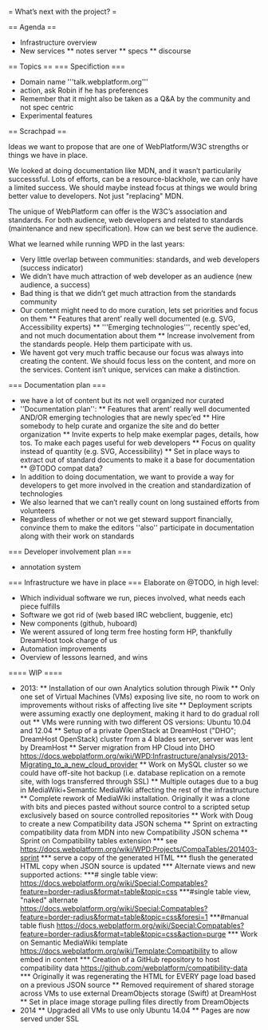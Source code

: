 = What’s next with the project? =

== Agenda ==
* Infrastructure overview
* New services
** notes server
** specs
** discourse

== Topics ==
=== Specifiction ===
* Domain name '''talk.webplatform.org'''
* action, ask Robin if he has preferences
* Remember that it might also be taken as a Q&A by the community and not spec centric
* Experimental features

== Scrachpad ==

Ideas we want to propose that are one of WebPlatform/W3C strengths or things we have in place.

We looked at doing documentation like MDN, and it wasn’t particularily successsful. Lots of efforts, can be a resource-blackhole, we can only have a limited success. We should maybe instead focus at things we would bring better value to developers. Not just "replacing" MDN. 

The unique of WebPlatform can offer is the W3C’s association and standards. For both audience, web developers and related to standards (maintenance and new specification). How can we best serve the audience.

What we learned while running WPD in the last years:
* Very little overlap between communities: standards, and web developers (success indicator)
* We didn’t have much attraction of web developer as an audience (new audience, a success)
* Bad thing is that we didn’t get much attraction from the standards community
* Our content might need to do more curation, lets set priorities and  focus on them
** Features that arent’ really well documented (e.g. SVG, Accessibility experts)
** '''Emerging technologies''', recently spec'ed, and not much documentation about them
** Increase involvement from the standards people. Help them participate with us.
* We havent got very much traffic because our focus was always into creating the content. We should focus less on the content, and more on the services.  Content isn’t unique, services can make a distinction.
 
=== Documentation plan ===
* we have a lot of content but its not well organized nor curated
* ''Documentation plan'':
** Features that arent’ really well documented AND/OR emerging technologies that are newly spec’ed
** Hire somebody to help curate and organize the site and do better organization
** Invite experts to help make exemplar pages, details, how tos. To make each pages useful for web developers
** Focus on quality instead of quantity (e.g. SVG, Accessibility)
** Set in place ways to extract out of standard documents to make it a base for documentation
** @TODO compat data? 
* In addition to doing documentation, we want to provide a way for developers to get more involved in the creation and standardization of technologies
* We also learned that we can’t really count on long sustained efforts from volunteers
* Regardless of whether or not we get steward support financially, convince them to make the editors ''also'' participate in documentation along with their work on standards


=== Developer involvement plan ===
* annotation system


=== Infrastructure we have in place ===
Elaborate on @TODO, in high level:
* Which individual software we run, pieces involved, what needs each piece fulfills
* Software we got rid of (web based IRC webclient, buggenie, etc)
* New components (github, huboard)
* We werent assured of long term free hosting form HP, thankfully DreamHost took charge of us
* Automation improvements
* Overview of lessons learned, and wins

==== WIP ====

* 2013:
** Installation of our own Analytics solution through Piwik
** Only one set of Virtual Machines (VMs) exposing live site, no room to work on improvements without risks of affecting live site
** Deployment scripts were assuming exactly one deployment, making it hard to do gradual roll out
** VMs were running with two different OS versions: Ubuntu 10.04 and 12.04 
** Setup of a private OpenStack at DreamHost ("DHO"; DreamHost OpenStack) cluster from a 4 blades server, server was lent by DreamHost
** Server migration from HP Cloud into DHO https://docs.webplatform.org/wiki/WPD:Infrastructure/analysis/2013-Migrating_to_a_new_cloud_provider
** Work on MySQL cluster so we could have off-site hot backup (i.e. database replication on a remote site, with logs transferred through SSL)
** Multiple outages due to a bug in MediaWiki+Semantic MediaWiki affecting the rest of the infrastructure
** Complete rework of MediaWiki installation. Originally it was a clone with bits and pieces pasted without source control to a scripted setup exclusively based on source controlled repositories
** Work with Doug to create a new Compatibility data JSON schema
** Sprint on extracting compatibility data from MDN into new Compatibility JSON schema
** Sprint on Compatibility tables extension
*** see https://docs.webplatform.org/wiki/WPD:Projects/CompaTables/201403-sprint
*** serve a copy of the generated HTML
*** flush the generated HTML copy when JSON source is updated
*** Alternate views and new supported actions:
***# single table view: https://docs.webplatform.org/wiki/Special:Compatables?feature=border-radius&format=table&topic=css
***#single table view, "naked" alternate https://docs.webplatform.org/wiki/Special:Compatables?feature=border-radius&format=table&topic=css&foresi=1
***#manual table flush https://docs.webplatform.org/wiki/Special:Compatables?feature=border-radius&format=table&topic=css&action=purge
*** Work on Semantic MediaWiki template https://docs.webplatform.org/wiki/Template:Compatibility to allow embed in content
*** Creation of a GitHub repository to host compatibility data https://github.com/webplatform/compatibility-data
***  Originally it was regenerating the HTML for EVERY page load based on a previous JSON source
** Removed requirement of shared storage across VMs to use external DreamObjects storage (Swift) at DreamHost 
** Set in place image storage pulling files directly from DreamObjects
* 2014
** Upgraded all VMs to use only Ubuntu 14.04
** Pages are now served under SSL